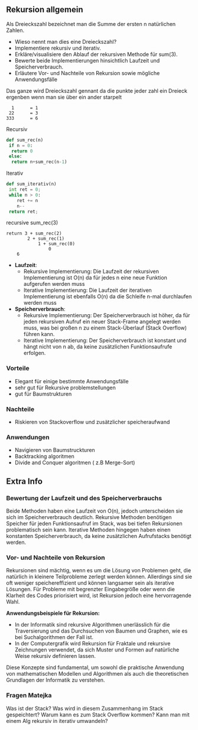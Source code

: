 ## Rekursion allgemein

Als Dreieckszahl bezeichnet man die Summe der ersten n natürlichen Zahlen.

- Wieso nennt man dies eine Dreieckszahl?
- Implementiere rekursiv und iterativ.
- Erkläre/visualisiere den Ablauf der rekursiven Methode für sum(3).
- Bewerte beide Implementierungen hinsichtlich Laufzeit und Speicherverbrauch.
- Erläutere Vor- und Nachteile von Rekursion sowie mögliche Anwendungsfälle



Das ganze wird Dreieckszahl gennant da die punkte jeder zahl ein Dreieck ergenben wenn man sie über ein ander starpelt
```
  1      = 1 
 22      = 3
333      = 6
```


Recursiv

```python
def sum_rec(n)
 if n = 0:
  return 0
 else:
  return n+sum_rec(n-1)
```
Iterativ
```python
def sum_iterativ(n)
 int ret = 0;
 while n > 0:
	ret += n
	n--
 return ret;
```

recursive
sum_rec(3)

```
return 3 + sum_rec(2)
		2 + sum_rec(1)
			1 + sum_rec(0)
				0
	6
```

- **Laufzeit**:
    - Rekursive Implementierung: Die Laufzeit der rekursiven Implementierung ist O(n) da für jedes n eine neue Funktion aufgerufen werden muss
    - Iterative Implementierung: Die Laufzeit der iterativen Implementierung ist ebenfalls O(n) da die Schleife n-mal durchlaufen werden muss
- **Speicherverbrauch**:
    - Rekursive Implementierung: Der Speicherverbrauch ist höher, da für jeden rekursiven Aufruf ein neuer Stack-Frame angelegt werden muss, was bei großen n zu einem Stack-Überlauf (Stack Overflow) führen kann.
    - Iterative Implementierung: Der Speicherverbrauch ist konstant und hängt nicht von n ab, da keine zusätzlichen Funktionsaufrufe erfolgen.

### Vorteile
+ Elegant für einige bestimmte Anwendungsfälle
+ sehr gut für Rekursive problemstellungen
+ gut für Baumstrukturen
### Nachteile
- Riskieren von Stackoverflow und zusätzlicher speicheraufwand

### Anwendungen
- Navigieren von Baumstruckturen
- Backtracking algoritmen
- Divide and Conquer algoritmen ( z.B Merge-Sort)








## Extra Info
###  Bewertung der Laufzeit und des Speicherverbrauchs

Beide Methoden haben eine Laufzeit von O(n), jedoch unterscheiden sie sich im Speicherverbrauch deutlich. Rekursive Methoden benötigen Speicher für jeden Funktionsaufruf im Stack, was bei tiefen Rekursionen problematisch sein kann. Iterative Methoden hingegen haben einen konstanten Speicherverbrauch, da keine zusätzlichen Aufrufstacks benötigt werden.

### Vor- und Nachteile von Rekursion

Rekursionen sind mächtig, wenn es um die Lösung von Problemen geht, die natürlich in kleinere Teilprobleme zerlegt werden können. Allerdings sind sie oft weniger speichereffizient und können langsamer sein als iterative Lösungen. Für Probleme mit begrenzter Eingabegröße oder wenn die Klarheit des Codes priorisiert wird, ist Rekursion jedoch eine hervorragende Wahl.

**Anwendungsbeispiele für Rekursion:**

- In der Informatik sind rekursive Algorithmen unerlässlich für die Traversierung und das Durchsuchen von Baumen und Graphen, wie es bei Suchalgorithmen der Fall ist.
- In der Computergrafik wird Rekursion für Fraktale und rekursive Zeichnungen verwendet, da sich Muster und Formen auf natürliche Weise rekursiv definieren lassen.

Diese Konzepte sind fundamental, um sowohl die praktische Anwendung von mathematischen Modellen und Algorithmen als auch die theoretischen Grundlagen der Informatik zu verstehen.

### Fragen Matejka
Was ist der Stack?
Was wird in diesem Zusammenhang im Stack gespeichtert?
Warum kann es zum Stack Overflow kommen?
Kann man mit einem Alg rekursiv in iterativ umwandeln?